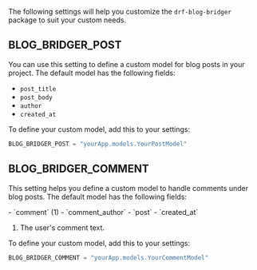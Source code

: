 The following settings will help you customize the `drf-blog-bridger` package to suit your custom needs.

## **BLOG_BRIDGER_POST**
You can use this setting to define a custom model for blog posts in your project. The default model has the following fields:

- `post_title`
- `post_body`
- `author`
- `created_at`

To define your custom model, add this to your settings:

```python
BLOG_BRIDGER_POST = "yourApp.models.YourPostModel"
```

## **BLOG_BRIDGER_COMMENT**
This setting helps you define a custom model to handle comments under blog posts. The default model has the following fields:

<div class="annotate" markdown>
- `comment` (1)
- `comment_author`
- `post`
- `created_at`
</div>

1. The user's comment text.

To define your custom model, add this to your settings:

```python
BLOG_BRIDGER_COMMENT = "yourApp.models.YourCommentModel"
```